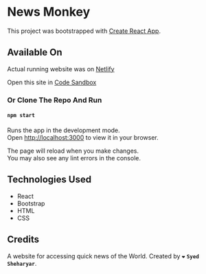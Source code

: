# News Monkey

This project was bootstrapped with [Create React App](https://github.com/facebook/create-react-app).
## Available On

Actual running website was on [Netlify](https://sheharyar-news.netlify.app)

Open this site in [Code Sandbox](https://githubbox.com/sheharyar/news-monkey)

### Or Clone The Repo And Run

#### `npm start`

Runs the app in the development mode.\
Open [http://localhost:3000](http://localhost:3000) to view it in your browser.

The page will reload when you make changes.\
You may also see any lint errors in the console.

## Technologies Used

- React
- Bootstrap
- HTML
- CSS

## Credits

A website for accessing quick news of the World. Created by `❤` **`Syed Sheharyar`**.
